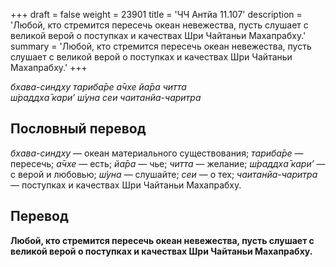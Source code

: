 +++
draft = false
weight = 23901
title = 'ЧЧ Антйа 11.107'
description = 'Любой, кто стремится пересечь океан невежества, пусть слушает с великой верой о поступках и качествах Шри Чайтаньи Махапрабху.'
summary = 'Любой, кто стремится пересечь океан невежества, пусть слушает с великой верой о поступках и качествах Шри Чайтаньи Махапрабху.'
+++

_бхава-синдху тариба̄ре а̄чхе йа̄ра читта  
ш́раддха̄ кари’ ш́уна сеи чаитанйа-чаритра_

## Пословный перевод

_бхава_\-_синдху_ — океан материального существования; _тариба̄ре_ — пересечь; _а̄чхе_ — есть; _йа̄ра_ — чье; _читта_ — желание; _ш́раддха̄_ _кари’_ — с верой и любовью; _ш́уна_ — слушайте; _сеи_ — о тех; _чаитанйа_\-_чаритра_ — поступках и качествах Шри Чайтаньи Махапрабху.

## Перевод

**Любой, кто стремится пересечь океан невежества, пусть слушает с великой верой о поступках и качествах Шри Чайтаньи Махапрабху.**
